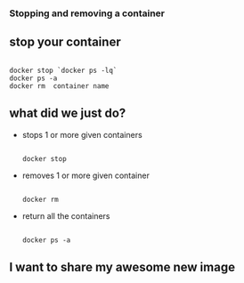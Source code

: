 <section>
<section>
<h3>Stopping and removing a container</h3>
</section>

<section>
<h2>stop your container</h2>
<pre><code data-trim contenteditable>
docker stop `docker ps -lq`
docker ps -a
docker rm  container name
</code></pre>
</section>
<section>
<h2>what did we just do?</h2>
<ul>
<li class="fragment">
stops 1 or more given containers
<pre class="fragment"><code data-trim contenteditable>
docker stop
</code></pre>
</li>
<li class="fragment">
removes 1 or more given container
<pre class="fragment"><code data-trim contenteditable>
docker rm
</code></pre>
</li>
<li class="fragment">
return all the containers
<pre class="fragment"><code data-trim contenteditable>
docker ps -a
</code></pre>
</li>
</ul>
</section>
<section>
<h2 class="fragment">I want to share my awesome new image</h2>
</section>
</section>
